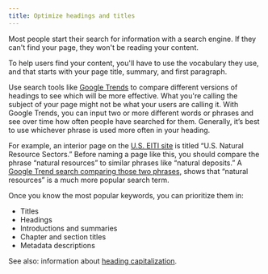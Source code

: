 ```yaml
---
title: Optimize headings and titles
---
```

Most people start their search for information with a search engine. If
they can't find your page, they won't be reading your content.

To help users find your content, you'll have to use the vocabulary they
use, and that starts with your page title, summary, and first paragraph.

Use search tools like [Google Trends](https://www.google.com/trends/)
to compare different versions of headings to see which will be more
effective. What you're calling the subject of your page might not be
what your users are calling it. With Google Trends, you can input two
or more different words or phrases and see over time how often people
have searched for them. Generally, it’s best to use whichever phrase is
used more often in your heading.

For example, an interior page on the [U.S. EITI
site](https://useiti.doi.gov/sectors/) is titled “U.S. Natural Resource
Sectors.” Before naming a page like this, you should compare the phrase
“natural resources” to similar phrases like “natural deposits.” A[
Google Trend search comparing those two
phrases,](https://www.google.com/trends/explore#q=Natural%20resources%2C%20Natural%20deposits&cmpt=q&tz=Etc%2FGMT%2B4)
shows that “natural resources” is a much more popular search term.

Once you know the most popular keywords, you can prioritize them in:

-   Titles
-   Headings
-   Introductions and summaries
-   Chapter and section titles
-   Metadata descriptions

See also: information about [heading capitalization](../capitalization/#headings).
